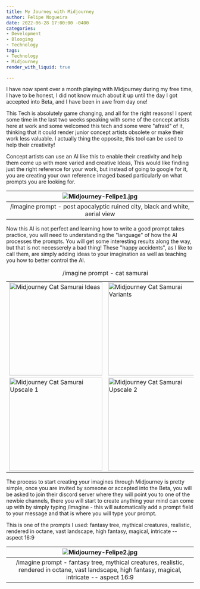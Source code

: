 ```yaml
---
title: My Journey with Midjourney
author: Felipe Nogueira
date: 2022-06-28 17:00:00 -0400
categories:
- Development
- Blooging
- Technology
tags:
- Technology
- Midjourney
render_with_liquid: true

---
```

I have now spent over a month playing with Midjourney during my free time, I have to be honest, I did not know much about it up until the day I got accepted into Beta, and I have been in awe from day one!

This Tech is absolutely game changing, and all for the right reasons! I spent some time in the last two weeks speaking with some of the concept artists here at work and some welcomed this tech and some were "afraid" of it, thinking that it could render junior concept artists obsolete or make their work less valuable. I actually thing the opposite, this tool can be used to help their creativity!

Concept artists can use an AI like this to enable their creativity and help them come up with more varied and creative Ideas, This would like finding just the right reference for your work, but instead of going to google for it, you are creating your own reference imaged based particularly on what  prompts you are looking for.

| ![Midjourney-Felipe1.jpg](https://res.cloudinary.com/felipenogueira3d-cloud/image/upload/v1656390414/midjourney-city.png "Midjourney City") |
|:--:|
| /imagine prompt - post apocalyptic ruined city, black and white, aerial view |

Now this AI is not perfect and learning how to write a good prompt takes practice, you will need to understanding the "language" of how the AI processes the prompts. You will get some interesting results along the way, but that is not necesserely a bad thing! These "happy accidents", as I like to call them, are simply adding ideas to your imagination as well as teaching you how to better control the AI.

<center>
<table>
  <caption style="text-align:center">/imagine prompt - cat samurai</caption>
<tbody>
	<tr>
		<td>
      		<img src="https://res.cloudinary.com/felipenogueira3d-cloud/image/upload/v1656392589/midjourney-cat-samurai-options.png" 
                 title="Midjourney Cat Samurai Ideas" 
                 width="250"/>
      	</td>
		<td>
          <img src="https://res.cloudinary.com/felipenogueira3d-cloud/image/upload/v1656391291/midjourney-cat-samurai-variants.png" 
               title="Midjourney Cat Samurai Variants" 
               width="250"/>
     	</td>
	</tr>
	<tr>
		<td>
      		<img src="https://res.cloudinary.com/felipenogueira3d-cloud/image/upload/v1656391291/midjourney-cat-samurai-updscale1.png" 
                 title="Midjourney Cat Samurai Upscale 1" 
                 width="250"/>
      	</td>
		<td>
          <img src="https://res.cloudinary.com/felipenogueira3d-cloud/image/upload/v1656391291/midjourney-cat-samurai-updscale2.png" 
               title="Midjourney Cat Samurai Upscale 2" 
               width="250"/>
     	</td>
	</tr>
</tbody>
</table>
</center>

The process to start creating your imagines through Midjourney is pretty simple, once you are invited by someone or accepted into the Beta, you will be asked to join their discord server where they will point you to one of the newbie channels, there you will start to create anything your mind can come up with by simply typing /imagine - this will automatically add a prompt field to your message and that is where you will type your prompt.

This is one of the prompts I used: fantasy tree, mythical creatures, realistic, rendered in octane, vast landscape, high fantasy, magical, intricate -- aspect 16:9

| ![Midjourney-Felipe2.jpg](https://res.cloudinary.com/felipenogueira3d-cloud/image/upload/v1656395271/midjourney-fantasy-tree-ideas.png "Midjourney Fantasy Tree Brain Storming") |
|:--:|
| /imagine prompt - fantasy tree, mythical creatures, realistic, rendered in octane, vast landscape, high fantasy, magical, intricate -- aspect 16:9 |
